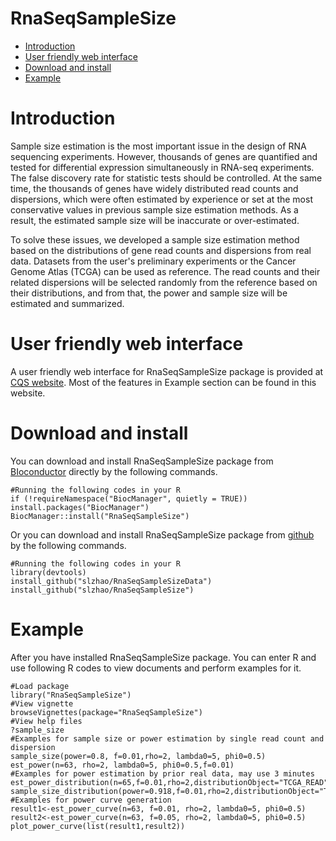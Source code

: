 RnaSeqSampleSize
============
* [Introduction](#Introduction)
* [User friendly web interface](#web)
* [Download and install](#download)
* [Example](#example)

<a name="Introduction"/>

# Introduction

Sample size estimation is the most important issue in the design of RNA sequencing experiments. However, thousands of genes are quantified and tested for differential expression simultaneously in RNA-seq experiments. The false discovery rate for statistic tests should be controlled. At the same time, the thousands of genes have widely distributed read counts and dispersions, which were often estimated by experience or set at the most conservative values in previous sample size estimation methods. As a result, the estimated sample size will be inaccurate or over-estimated.

To solve these issues, we developed a sample size estimation method based on the distributions of gene read counts and dispersions from real data. Datasets from the user's preliminary experiments or the Cancer Genome Atlas (TCGA) can be used as reference. The read counts and their related dispersions will be selected randomly from the reference based on their distributions, and from that, the power and sample size will be estimated and summarized.

<a name="web"/>

# User friendly web interface

A user friendly web interface for RnaSeqSampleSize package is provided at [CQS website](https://cqs.app.vumc.org/shiny/RnaSeqSampleSize/). Most of the features in Example section can be found in this website.


<a name="download"/>

# Download and install

You can download and install RnaSeqSampleSize package from [BIoconductor](http://www.bioconductor.org/packages/release/bioc/html/RnaSeqSampleSize.html) directly by the following commands.
  
	#Running the following codes in your R
	if (!requireNamespace("BiocManager", quietly = TRUE)) install.packages("BiocManager")
	BiocManager::install("RnaSeqSampleSize")
  
Or you can download and install RnaSeqSampleSize package from [github](https://github.com/slzhao/RnaSeqSampleSize) by the following commands.
  
	#Running the following codes in your R
	library(devtools)
	install_github("slzhao/RnaSeqSampleSizeData")
	install_github("slzhao/RnaSeqSampleSize")

<a name="example"/>

# Example

After you have installed RnaSeqSampleSize package. You can enter R and use following R codes to view documents and perform examples for it.
	
	#Load package
	library("RnaSeqSampleSize")
	#View vignette
	browseVignettes(package="RnaSeqSampleSize")
	#View help files
	?sample_size
	#Examples for sample size or power estimation by single read count and dispersion
	sample_size(power=0.8, f=0.01,rho=2, lambda0=5, phi0=0.5)
	est_power(n=63, rho=2, lambda0=5, phi0=0.5,f=0.01)
	#Examples for power estimation by prior real data, may use 3 minutes
	est_power_distribution(n=65,f=0.01,rho=2,distributionObject="TCGA_READ",repNumber=5)
	sample_size_distribution(power=0.918,f=0.01,rho=2,distributionObject="TCGA_READ",repNumber=5)
	#Examples for power curve generation
	result1<-est_power_curve(n=63, f=0.01, rho=2, lambda0=5, phi0=0.5)
	result2<-est_power_curve(n=63, f=0.05, rho=2, lambda0=5, phi0=0.5)
	plot_power_curve(list(result1,result2))

